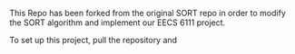This Repo has been forked from the original SORT repo in order to modify the SORT algorithm and implement our EECS 6111 project.

To set up this project, pull the repository and 